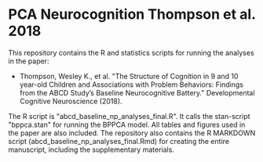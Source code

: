 # PCA Neurocognition Thompson et al. 2018

This repository contains the R and statistics scripts for running the analyses in the paper:
 - Thompson, Wesley K., et al. "The Structure of Cognition in 9 and 10 year-old Children and Associations with Problem Behaviors: Findings from the ABCD Study’s Baseline Neurocognitive Battery." Developmental Cognitive Neuroscience (2018).

The R script is "abcd_baseline_np_analyses_final.R". It calls the stan-script "bppca.stan" for running the BPPCA model. All tables and figures used in the paper are also included. The repository also contains the R MARKDOWN script (abcd_baseline_np_analyses_final.Rmd) for creating the entire manuscript, including the supplementary materials.
 
